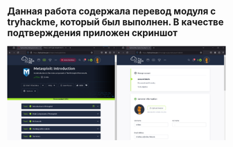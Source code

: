 ## Данная работа содержала перевод модуля с tryhackme, который был выполнен. В качестве подтверждения приложен скриншот

<img src=https://github.com/m0xeS/ml4cyber/blob/main/prac4/task3/thm.png>
